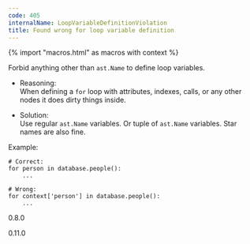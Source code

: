 ```yaml
---
code: 405
internalName: LoopVariableDefinitionViolation
title: Found wrong for loop variable definition
---
```


{% import "macros.html" as macros with context %}

Forbid anything other than `ast.Name` to define loop variables.

  - Reasoning:  
    When defining a `for` loop with attributes, indexes, calls, or any
    other nodes it does dirty things inside.

  - Solution:  
    Use regular `ast.Name` variables. Or tuple of `ast.Name` variables.
    Star names are also fine.

Example:

    # Correct:
    for person in database.people():
        ...
    
    # Wrong:
    for context['person'] in database.people():
        ...

<div class="versionadded">

0.8.0

</div>

<div class="versionchanged">

0.11.0

</div>